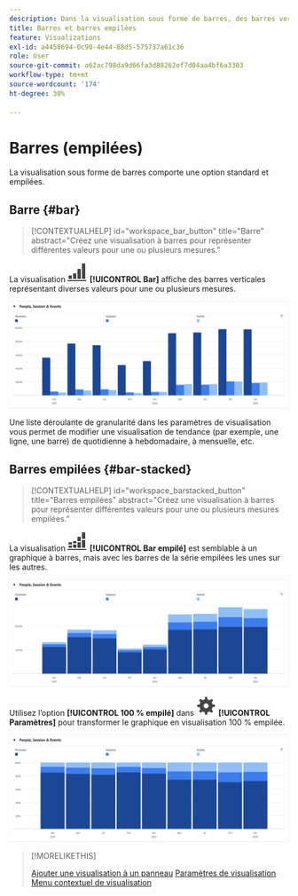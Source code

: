 ```yaml
---
description: Dans la visualisation sous forme de barres, des barres verticales représentent plusieurs valeurs pour une ou plusieurs mesures.
title: Barres et barres empilées
feature: Visualizations
exl-id: a4458694-0c90-4e44-88d5-575737a61c36
role: User
source-git-commit: a62ac798da9d66fa3d88262ef7d04aa4bf6a3303
workflow-type: tm+mt
source-wordcount: '174'
ht-degree: 30%

---
```


# Barres (empilées)

La visualisation sous forme de barres comporte une option standard et empilées.

## Barre {#bar}

<!-- markdownlint-disable MD034 -->

>[!CONTEXTUALHELP]
>id="workspace_bar_button"
>title="Barre"
>abstract="Créez une visualisation à barres pour représenter différentes valeurs pour une ou plusieurs mesures."

<!-- markdownlint-enable MD034 -->


La visualisation ![GraphBarVertical](/help/assets/icons/GraphBarVertical.svg) **[!UICONTROL Bar]** affiche des barres verticales représentant diverses valeurs pour une ou plusieurs mesures.

![Visualisation sous forme de barres virtuelles présentant plusieurs mesures, notamment les Pages vues, les Visites, les Entrées et les Sorties.](assets/bar.png)

Une liste déroulante de granularité dans les paramètres de visualisation vous permet de modifier une visualisation de tendance (par exemple, une ligne, une barre) de quotidienne à hebdomadaire, à mensuelle, etc.

## Barres empilées {#bar-stacked}

<!-- markdownlint-disable MD034 -->

>[!CONTEXTUALHELP]
>id="workspace_barstacked_button"
>title="Barres empilées"
>abstract="Créez une visualisation à barres pour représenter différentes valeurs pour une ou plusieurs mesures empilées."

<!-- markdownlint-enable MD034 -->


La visualisation ![GraphBarVerticalStacked](/help/assets/icons/GraphBarVerticalStacked.svg) **[!UICONTROL Bar empilé]** est semblable à un graphique à barres, mais avec les barres de la série empilées les unes sur les autres.

![Graphique à barres empilées présentant plusieurs mesures.](assets/bar-stacked.png)

Utilisez l’option **[!UICONTROL 100 % empilé]** dans ![Paramétrage](/help/assets/icons/Setting.svg) **[!UICONTROL Paramètres]** pour transformer le graphique en visualisation 100 % empilée.

![Graphique à barres 100 % empilées.](assets/bar-stacked100.png)

>[!MORELIKETHIS]
>
>[Ajouter une visualisation à un panneau](/help/analysis-workspace/visualizations/freeform-analysis-visualizations.md#add-visualizations-to-a-panel)
>[Paramètres de visualisation ](/help/analysis-workspace/visualizations/freeform-analysis-visualizations.md#settings)
>[Menu contextuel de visualisation](/help/analysis-workspace/visualizations/freeform-analysis-visualizations.md#context-menu)
>

